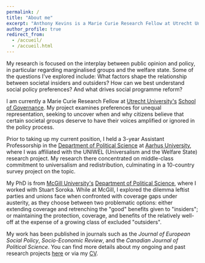 ```yaml
---
permalink: /
title: "About me"
excerpt: "Anthony Kevins is a Marie Curie Research Fellow at Utrecht University's School of Governance. His research is focused on the interplay between public opinion and policy, in particular regarding marginalised groups and the welfare state."
author_profile: true
redirect_from: 
  - /accueil/
  - /accueil.html
---
```


My research is focused on the interplay between public opinion and policy, in particular regarding marginalised groups and the welfare state. Some of the questions I've explored include: What factors shape the relationship between societal insiders and outsiders? How can we best understand social policy preferences? And what drives social programme reform? 

I am currently a Marie Curie Research Fellow at [Utrecht University's](https://www.uu.nl/en/) [School of Governance](https://www.uu.nl/en/organisation/utrecht-university-school-of-governance). My project examines preferences for unequal representation, seeking to uncover when and why citizens believe that certain societal groups deserve to have their voices amplified or ignored in the policy process.

Prior to taking up my current position, I held a 3-year Assistant Professorship in the [Department of Political Science](http://ps.au.dk/en/) at [Aarhus University](http://au.dk/en/), where I was affiliated with the UNIWEL (Universalism and the Welfare State) research project. My research there concentrated on middle-class commitment to universalism and redistribution, culminating in a 10-country survey project on the topic.

My PhD is from [McGill University's](http://www.mcgill.ca/) [Department of Political Science](http://www.mcgill.ca/politicalscience/), where I worked with Stuart Soroka. While at McGill, I explored the dilemma leftist parties and unions face when confronted with coverage gaps under austerity, as they choose between two problematic options: either extending coverage and retrenching the "good" benefits given to "insiders"; or maintaining the protection, coverage, and benefits of the relatively well-off at the expense of a growing class of excluded "outsiders".

My work has been published in journals such as the *Journal of European Social Policy*, *Socio-Economic Review*, and the *Canadian Journal of Political Science*. You can find more details about my ongoing and past research projects [here](http://anthonykevins.github.io/research.html) or via my [CV](http://anthonykevins.github.io/files/CV.pdf).